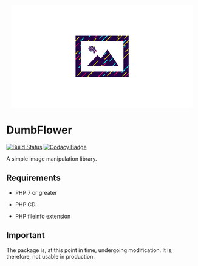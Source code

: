 <p align="center">
	<img src="https://github.com/ace411/dumbflower/blob/master/assets/icon.png">
</p>

# DumbFlower

[![Build Status](https://travis-ci.org/ace411/dumbflower.svg?branch=master)](https://travis-ci.org/ace411/dumbflower)
[![Codacy Badge](https://api.codacy.com/project/badge/Grade/86961fde07564ec388c4a93582f6ba7a)](https://www.codacy.com/app/ace411/dumbflower?utm_source=github.com&amp;utm_medium=referral&amp;utm_content=ace411/dumbflower&amp;utm_campaign=Badge_Grade)


A simple image manipulation library. 

## Requirements

- PHP 7 or greater

- PHP GD

- PHP fileinfo extension

## Important

The package is, at this point in time, undergoing modification. It is, therefore, not usable in production.